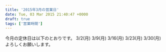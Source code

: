 ```yaml
---
title: '2015年3月の営業日'
date: Tue, 03 Mar 2015 21:40:47 +0000
draft: true
tags: ['営業時間']
---
```


今月の定休日は以下のとおりです。 3/2(月) 3/9(月) 3/16(月) 3/23(月) 3/30(月) よろしくお願いします。